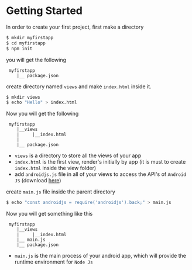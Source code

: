 # Getting Started
In order to create your first project, first make a directory
```sh
$ mkdir myfirstapp
$ cd myfirstapp
$ npm init
```
you will get the following 

```text
 myfirstapp
    |__ package.json
```

create directory named `views` and make `index.html` inside it.

```sh
$ mkdir views
$ echo "Hello" > index.html
```

Now you will get the following
```text
 myfirstapp
    |__views
    |     |__index.html
    |
    |__ package.json
```
- `views` is a directory to store all the views of your app
- `index.html` is the first view, render's initially by app (it is must to create `index.html` inside the view folder)
- add `androidjs.js` file in all of your views to access the API's of `Android JS` (download [here](https://github.com/android-js/androidjs/blob/master/build/lib/androidjs.js))

create `main.js` file inside the parent directory

```sh
$ echo "const androidjs = require('androidjs').back;" > main.js
```

Now you will get something like this

```text
 myfirstapp
    |__views
    |     |__index.html
    |__ main.js
    |__ package.json
```
- `main.js` is the main process of your android app, which will provide the runtime environment for `Node Js`